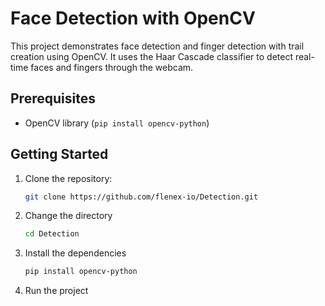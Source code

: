 # Face Detection with OpenCV

This project demonstrates face detection and finger detection with trail creation using OpenCV. It uses the Haar Cascade classifier to detect real-time faces and fingers through the webcam.

## Prerequisites

- OpenCV library (`pip install opencv-python`)

## Getting Started

1. Clone the repository:

   ```bash
   git clone https://github.com/flenex-io/Detection.git
   ```

2. Change the directory

   ```bash
   cd Detection
   ```

3. Install the dependencies

   ```bash
   pip install opencv-python
   ```

4. Run the project
